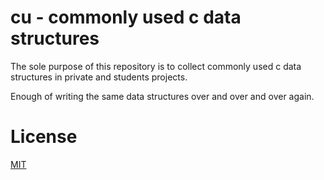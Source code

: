 # cu - commonly used c data structures
The sole purpose of this repository is
to collect commonly used c data structures in private and students projects.

Enough of writing the same data structures over and over and over again.

# License
[MIT](./LICENSE.md)

